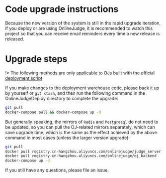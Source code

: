 # Code upgrade instructions

Because the new version of the system is still in the rapid upgrade iteration, if you deploy or are using OnlineJudge, it is recommended to watch this project so that you can receive email reminders every time a new release is released.

# Upgrade steps

!> The following methods are only applicable to OJs built with the official [deployment script](https://github.com/QingdaoU/OnlineJudgeDeploy)

If you make changes to the deployment warehouse code, please back it up by yourself or `git stash`, and then run the following command in the OnlineJudgeDeploy directory to complete the upgrade:

```bash
git pull
docker-compose pull && docker-compose up -d
```

But generally speaking, the mirrors of `Redis` and `Postgresql` do not need to be updated, so you can pull the OJ-related mirrors separately, which can save upgrade time, which is the same as the effect achieved by the above command in most cases (unless the larger version upgrade):

```bash
git pull
docker pull registry.cn-hangzhou.aliyuncs.com/onlinejudge/judge_server
docker pull registry.cn-hangzhou.aliyuncs.com/onlinejudge/oj_backend
docker-compose up -d
```

If you still have any questions, please file an issue.
